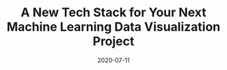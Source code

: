 ---
type: blog
layout: archive
date: 2020-07-11
title: "A New Tech Stack for Your Next Machine Learning Data Visualization Project"
header:
  teaser: "https://miro.medium.com/max/543/1*717_cKQruiZjz_n0Mr8ZFQ.gif"
excerpt: "Observable/D3.js and Google Colab/Python Tech Stack — A case example of designing an interactive, configurable, and dynamic data…"
redirect_url: https://towardsdatascience.com/a-new-tech-stack-for-your-next-machine-learning-data-visualization-project-ea64e3de3241
category:
  - Data Visualization
  - Machine Learning
---